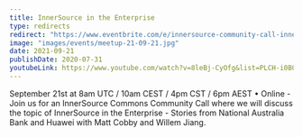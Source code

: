 ```yaml
---
title: InnerSource in the Enterprise
type: redirects
redirect: "https://www.eventbrite.com/e/innersource-community-call-innersource-in-the-enterprise-tickets-168955178487?aff=erelpanelorg"
image: "images/events/meetup-21-09-21.jpg"
date: 2021-09-21
publishDate: 2020-07-31
youtubeLink: https://www.youtube.com/watch?v=8leBj-CyOfg&list=PLCH-i0B0otNR90HDn8D9PsnQNE1r3JiUE
---
```


September 21st at 8am UTC / 10am CEST / 4pm CST / 6pm AEST • Online - Join us for an InnerSource Commons Community Call where we will discuss the topic of InnerSource in the Enterprise - Stories from National Australia Bank and Huawei with Matt Cobby and Willem Jiang.
